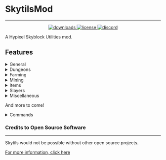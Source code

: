 # SkytilsMod

***
<p align="center">
  
  </a>
  <a href="https://www.mediafire.com/file/532jmhzfgpiedma/Skytils_Mod-beta-1.2.7.jar/file" target="_blank">
    <img alt="downloads" src="https://img.shields.io/github/downloads/Skytils/SkytilsMod/total?color=4166f5&style=flat-square" />
  </a>
  <a href="https://github.com/Skytils/SkytilsMod/blob/main/LICENSE" target="_blank">
    <img alt="license" src="https://img.shields.io/github/license/Skytils/SkytilsMod?color=4166f5&style=flat-square" />
  </a>
  <a href="https://discord.gg/skytils" target="_blank">
    <img alt="discord" src="https://img.shields.io/discord/807302538558308352?color=4166f5&label=discord&style=flat-square" />
  </a>
</p>
A Hypixel Skyblock Utilities mod.

## Features

<details>
  <summary>General</summary>

### General

- Client Side Custom Armor Colors (with animated rainbow)
- Custom Command Aliases
- Griffin Burrow Locator and Waypoints
- Track Mythological Event drops
- Track Gaia Construct Hits
- Reparty Command Which Yields to Other Mods
- Auto Accept Reparty
- ~~Trick or Treat Chest Alert~~
- Custom Key Shortcuts
- Better Auction House Price Input
- Copy Deaths to Clipboard
- Spam Hider for
    - Profile messages
    - Mort messages
    - Boss messages
    - Oruo (Trivia puzzle) messages
    - Autopet messages
    - Ability messages
        - Implosion
        - Midas Staff
        - Spirit Sceptre
        - Giant Sword
        - Livid Dagger
        - Staff of the Rising Sun
    - Cooldown messages
    - Mana messages
    - Blocks in the way messages
    - Dungeon blessings
    - Wither & blood key pickups
    - Superboom TNT pickups
    - Revive stone pickups
    - Combo messages
    - Blessing enchant and bait messages
    - Wither and Undead Essence unlock messages
    - Healing messages
    - Sea Creature and Fishing Treasure messages
    - Compact Enchantment messages
    - Mining ability messages
- <details><summary>Custom Spam Hider</summary>

    - 3 modes: StartsWith, Contains, Regex
    - Toggle for skyblock only
    - Custom Name and Pattern
    - Can use unformatted or formatted text
    - Works with existing spam GUI element
  </details>
- Custom Enchant Names
- <details> <summary>Moveable Item Highlight</summary>
  The text for item name that shows up when you swap items</details>
- <details><summary>Moveable Action Bar</summary>
  The text used to display skyblock information.
  Doesn't show up when using anything that removes text.</details> 
  </details>

<details>
  <summary>Dungeons</summary>

#### Dungeons

- ~~Show Hidden Fels, Shadow Assassins, and blood room mobs~~
- Blaze Solver Which Replaces The Skin Textures
- Boulder Puzzle Solver
- Simon Says Solver
- Trivia Solver (updated with the latest answers)
- Three Weirdo Solver
- Spirit Leap Names
- Click in Order Terminal Solver
- Ice Path Solver
- Creeper Beams Solver
- Target Shooting Solver
- Alignment Device Solver
- Tic Tac Toe Solver
- Select All Color Solver
- Stop Dropping, Salvaging, and Selling Starred Dungeon Items
- Bigger Bat Rendering and Bat Hitbox Display
- Giant, Sadan, and Necron HP Display
- Better Sadan Interest Timer (Terracotta Phase)
- Score Calculation
- Dungeon Timer
- Necron Phase Timer
- Dungeon reroll Confirmation
- Skeleton Master Boxes
- Correct Livid Finder (with M5 support)
- Dungeon Chest Profit
- Simple Dungeon Map
- Guardian Respawn Timer
- Boxed Tanks and Protected Teammates
- Tank Range Display Circle
- Auto Reparty on Dungeon End
- Dungeon Death Counter
- Giant HP at the Giant's Feet
- Sadan Phase Timers
- Spirit Leap Highlights for Names and Classes
- Big Crypts Counter
- Highlight Spirit Bow

</details>
<details>
  <summary>Farming</summary>

### Farming

- ~~Block Math Hoe Recipe Viewer~~
- ~~Block Breaking Farms~~
- Hungry Hiker solver
- Treasure Hunter Solver

</details>
<details>
  <summary>Mining</summary>

### Mining

- ~~Show Ghosts in the Mist (Also their health)~~
- ~~Disable Pickaxe Ability on Private Island~~
- Fetchur Solver
- Puzzler Solver
- Raffle Waypoint and Warning
- Show hidden sneaky creepers
- Dark Mode Mist
- More Visible Ghosts
- Recolor Carpets
- Highlight Completed Commissions
- Crystal Hollows Map
- Crystal Hollows Waypoints

</details>
<details>
  <summary>Items</summary>

### Items

- ~~Soul Eater Bonus Strength~~
- ~~Block Useless Zombie Sword Uses~~
- ~~Prioritize Item Abilities~~
- Pet Item Confirmation
- Highlight Active & Favorite Pets
- Hide Implosion Particles
- Hide Midas Staff Gold Blocks
- Big Item Drops
- Larger Heads
- Show Enchanted Book, Potion, Minion Tiers, and Dungeon Stars
- Show Pet Candies
- Only Collect Enchanted Items
- Dungeon Potion Lock
- Power Orb Lock
- Prevent Placing Spirit Sceptre and Flower of Truth
- Transparent Head Layer
- Show NPC Sell Values
- ~~Hide Wither Veil Creepers Near NPCs~~
- ~~Customizable Block Item Ability~~
- Show Price of Items in the Experimentation Table
- Jerry-chine Gun Sound Hider
- Show Enchanted Book Abbreviation
- Show Radioactive Bonus
- Block Zapper Fatigue Timer
- Etherwarp Teleport Display

</details>
<details>
    <summary>Slayers</summary>

### Slayers

- Show Slayer RNG Progress as the Boss Bar
- <details><summary>Soulflow Display</summary>
  Requires your Soulflow talisman to be in your inventory
  </details>
- <details><summary>Low Soulflow Ping</summary>
  Requires your Soulflow talisman to be in your inventory
  </details>
- Slayer display
- Yang Glyph Ping and Highlight
- Nukekebi Skull Highlight
- Seraph Display
- Broken Heart Radiation Hider for Others' Bosses
- Slayer Time to Kill
- <details><summary>Re-color seraph boss</summary>
  This shows different phases such as Malevolent Hitshield and Yang Glyph</details>

</details>
<details>
  <summary>Miscellaneous</summary>

### Miscellaneous

- Hide Witherborn Boss Bars
- Hide Fire and Lightning
- Custom Damage Splash
- Legion and Dolphin player displays
- Alerts for Hidden Jerry spawns
- Relic and Rare Uber Relic waypoints
- Stop other mods from cancelling terminal clicks
- Slayer miniboss spawn alert
- Hide fishing hooks from other players
- Placed Summoning Eye Display
- Spider's Den Rain Timer
- Stop Dropping Valuable Items (customizable BIN value)
- Trapper cooldown alarm + Click anywhere to accept Trapper Task
- Rare drop sounds for mythological event drops
- Highlight disabled potion effects in cookie menu
- Hidden Jerry Timer
- Hidden Jerry & Jerry Box Tracker
- Jerry Perk Display
- Remove Left Over Bleeds from Minotaurs
- Hide Dying Mobs
- Cooldown Tracker
- /g leave confirmation
- SBA Chroma fix with Optimized Font Renderer from Patcher
- Prehistoric Egg Blocks Walked
- Auto Copy Rare Drops

</details>

And more to come!
<details>
  <summary>Commands</summary>

## Commands

- /skytils - Opens the main GUI. (Alias is /st)
- /skytils config - Opens the GUI to edit the config.
- /skytils help - Displays the various commands and their usages
- /skytils setkey <apikey> - Sets your api key (will also grab it from /api new).
- /skytils reload <data/mayor/slayer> - Forces Skytils to refresh of data.
- /skytils fetchur - Displays the current Fetchur item for the day.
- /skytils griffin refresh - Forces a refresh for the Griffin burrow waypoints.
- /skytils aliases - Opens the GUI to edit command aliases.
- /skytils editlocations (/skytils editlocation, gui, loc) - Opens the GUI to modify HUD element locations.
- /skytils shortcuts - Opens the GUI to modify keybind shortcuts.
- /skytils spam - Opens the GUI to modify spam filters.
- /skytils enchant - Opens the GUI to customize enchant names.
- /skytilscata <player> - Shows information about a player's Catacombs statistics.
- /skytilsslayer <player> - Shows information about a player's Slayer statistics.
- /armorcolor <set/clear/clearall> - Changes the color of an armor piece to the hexcode or decimal color provided. (can
  also be accessed by /skytils armorcolor)
- ~~/blockability [clearall] - Block using the ability on the currently held item~~
- /reparty (/rp) - Disbands and sends a party invite to everyone who was in your party.
- /glintcustomize override <on/off/clear/clearall> - Change the visibility of enchantment glints for the item.
- /glintcustomize color <set/clear/clearall> - Change the enchant glint color for the item.
- /trackcooldown <cooldown in seconds> <item ability> - Set a cooldown for an item ability to track
- /sthw <set/remove/clear/help> <x y z> <name> - Allows to set waypoints while in the Crystal Hollows.

</details>

### Credits to Open Source Software

***
Skytils would not be possible without other open source projects.

[For more information, click here](https://github.com/Skytils/SkytilsMod/blob/main/OPEN_SOURCE_SOFTWARE.md "Credits")

